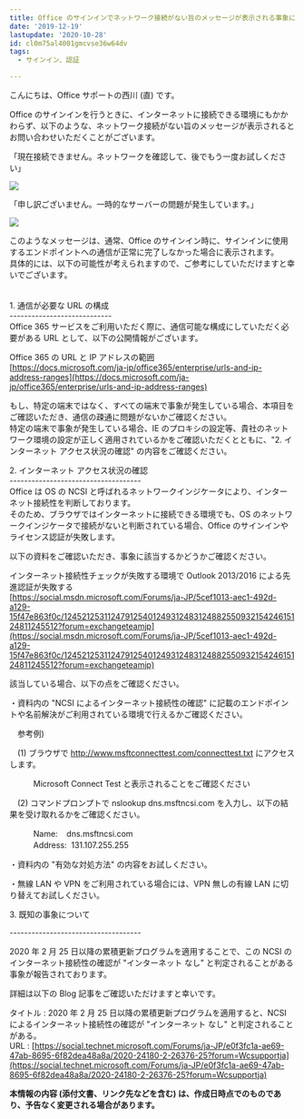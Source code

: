 ```yaml
---
title: Office のサインインでネットワーク接続がない旨のメッセージが表示される事象について
date: '2019-12-19'
lastupdate: '2020-10-28'
id: cl0m75al4001gmcvse36w64dv
tags:
  - サインイン、認証

---
```


こんにちは、Office サポートの西川 (直) です。  
  
Office のサインインを行うときに、インターネットに接続できる環境にもかかわらず、以下のような、ネットワーク接続がない旨のメッセージが表示されるとお問い合わせいただくことがございます。  
  
「現在接続できません。ネットワークを確認して、後でもう一度お試しください」

![](image1.png)

「申し訳ございません。一時的なサーバーの問題が発生しています。」  

![](image2.png)

このようなメッセージは、通常、Office のサインイン時に、サインインに使用するエンドポイントへの通信が正常に完了しなかった場合に表示されます。   
具体的には、以下の可能性が考えられますので、ご参考にしていただけますと幸いでございます。

　  
1\. 通信が必要な URL の構成  
\----------------------------  
Office 365 サービスをご利用いただく際に、通信可能な構成にしていただく必要がある URL として、以下の公開情報がございます。  
  
Office 365 の URL と IP アドレスの範囲  
[https://docs.microsoft.com/ja-jp/office365/enterprise/urls-and-ip-address-ranges](https://docs.microsoft.com/ja-jp/office365/enterprise/urls-and-ip-address-ranges)  
  
もし、特定の端末ではなく、すべての端末で事象が発生している場合、本項目をご確認いただき、通信の疎通に問題がないかご確認ください。  
特定の端末で事象が発生している場合、IE のプロキシの設定等、貴社のネットワーク環境の設定が正しく適用されているかをご確認いただくとともに、"2. インターネット アクセス状況の確認" の内容をご確認ください。  

2\. インターネット アクセス状況の確認  
\------------------------------------  
Office は OS の NCSI と呼ばれるネットワークインジケータにより、インターネット接続性を判断しております。  
そのため、ブラウザではインターネットに接続できる環境でも、OS のネットワークインジケータで接続がないと判断されている場合、Office のサインインやライセンス認証が失敗します。  
  
以下の資料をご確認いただき、事象に該当するかどうかご確認ください。  
  
インターネット接続性チェックが失敗する環境で Outlook 2013/2016 による先進認証が失敗する  
[https://social.msdn.microsoft.com/Forums/ja-JP/5cef1013-aec1-492d-a129-15f47e863f0c/12452125311247912540124931248312488255093215424615124811245512?forum=exchangeteamjp](https://social.msdn.microsoft.com/Forums/ja-JP/5cef1013-aec1-492d-a129-15f47e863f0c/12452125311247912540124931248312488255093215424615124811245512?forum=exchangeteamjp)  
  
該当している場合、以下の点をご確認ください。

・資料内の "NCSI によるインターネット接続性の確認" に記載のエンドポイントや名前解決がご利用されている環境で行えるかご確認ください。

　参考例)

　(1) ブラウザで http://www.msftconnecttest.com/connecttest.txt にアクセスします。

　　　Microsoft Connect Test と表示されることをご確認ください

　(2) コマンドプロンプトで nslookup dns.msftncsi.com を入力し、以下の結果を受け取れるかをご確認ください。  
  
　　　Name:    dns.msftncsi.com  
　　　Address:  131.107.255.255

・資料内の "有効な対処方法" の内容をお試しください。

・無線 LAN や VPN をご利用されている場合には、VPN 無しの有線 LAN に切り替えてお試しください。

3\. 既知の事象について  

\------------------------------------

2020 年 2 月 25 日以降の累積更新プログラムを適用することで、この NCSI のインターネット接続性の確認が "インターネット なし" と判定されることがある事象が報告されております。  

詳細は以下の Blog 記事をご確認いただけますと幸いです。  

タイトル : 2020 年 2 月 25 日以降の累積更新プログラムを適用すると、NCSI によるインターネット接続性の確認が "インターネット なし" と判定されることがある。  
URL : [https://social.technet.microsoft.com/Forums/ja-JP/e0f3fc1a-ae69-47ab-8695-6f82dea48a8a/2020-24180-2-26376-25?forum=Wcsupportja](https://social.technet.microsoft.com/Forums/ja-JP/e0f3fc1a-ae69-47ab-8695-6f82dea48a8a/2020-24180-2-26376-25?forum=Wcsupportja)

**本情報の内容 (添付文書、リンク先などを含む) は、作成日時点でのものであり、予告なく変更される場合があります。**